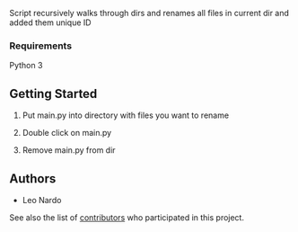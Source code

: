 Script recursively walks through dirs and renames all files in current dir and added them unique ID

### Requirements

Python 3

## Getting Started

1. Put main.py into directory with files you want to rename

2. Double click on main.py

3. Remove main.py from dir

## Authors

* Leo Nardo

See also the list of [contributors](http://192.168.88.240:3000/leonardo/script.gen_uuid) who participated in this project.
